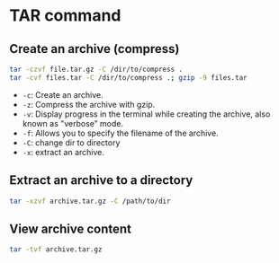 # TAR command

## Create an archive (compress)

```bash
tar -czvf file.tar.gz -C /dir/to/compress .
tar -cvf files.tar -C /dir/to/compress .; gzip -9 files.tar
```

- `-c`: Create an archive.
- `-z`: Compress the archive with gzip.
- `-v`: Display progress in the terminal while creating the archive, also known as "verbose” mode.
- `-f`: Allows you to specify the filename of the archive.
- `-C`: change dir to directory
- `-x`: extract an archive.


## Extract an archive to a directory

```bash
tar -xzvf archive.tar.gz -C /path/to/dir
```


## View archive content

```bash
tar -tvf archive.tar.gz
```